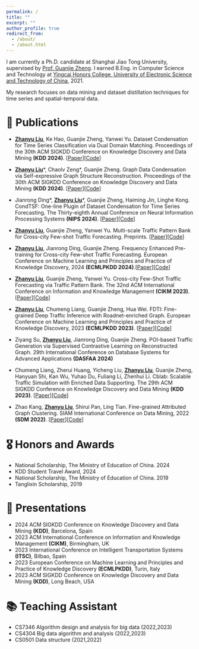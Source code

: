 ```yaml
---
permalink: /
title: ""
excerpt: ""
author_profile: true
redirect_from: 
  - /about/
  - /about.html
---
```


<!-- {% if site.google_scholar_stats_use_cdn %}
{% assign gsDataBaseUrl = "https://cdn.jsdelivr.net/gh/" | append: site.repository | append: "@" %}
{% else %}
{% assign gsDataBaseUrl = "https://raw.githubusercontent.com/" | append: site.repository | append: "/" %}
{% endif %}
{% assign url = gsDataBaseUrl | append: "google-scholar-stats/gs_data_shieldsio.json" %} -->

<span class='anchor' id='about-me'></span>

I am currently a Ph.D. candidate at Shanghai Jiao Tong University, supervised by [Prof. Guanjie Zheng](https://jhc.sjtu.edu.cn/~gjzheng/). I earned B.Eng. in Computer Science and Technology at [Yingcai Honors College, University of Electronic Science and Technology of China](https://www.yingcai.uestc.edu.cn/), 2021.

My research focuses on data mining and dataset distillation techniques for time series and spatial-temporal data.

<span class='anchor' id='publications'></span>

# 📝 Publications 

- <b><u>Zhanyu Liu</u></b>, Ke Hao, Guanjie Zheng, Yanwei Yu. Dataset Condensation for Time Series Classification via Dual Domain Matching. Proceedings of the 30th ACM SIGKDD Conference on Knowledge Discovery and Data Mining **(KDD 2024)**. [[Paper](https://arxiv.org/abs/2403.07245)][[Code](https://github.com/zhyliu00/TimeSeriesCond)]

- <b><u>Zhanyu Liu</u></b>\*, Chaolv Zeng\*, Guanjie Zheng. Graph Data Condensation via Self-expressive Graph Structure Reconstruction. Proceedings of the 30th ACM SIGKDD Conference on Knowledge Discovery and Data Mining **(KDD 2024)**. [[Paper](https://arxiv.org/abs/2403.07294)][[Code](https://github.com/zclzcl0223/GCSR)]

- Jianrong Ding\*, <b><u>Zhanyu Liu</u></b>\*, Guanjie Zheng, Haiming Jin, Linghe Kong. CondTSF: One-line Plugin of Dataset Condensation for Time Series Forecasting. The Thirty-eighth Annual Conference on Neural Information Processing Systems **(NIPS 2024)**. [[Paper](https://arxiv.org/abs/2406.02131)][[Code](https://github.com/RafaDD/CondTSF)]

- <b><u>Zhanyu Liu</u></b>, Guanjie Zheng, Yanwei Yu. Multi-scale Traffic Pattern Bank for Cross-city Few-shot Traffic Forecasting. Preprints. [[Paper](https://arxiv.org/abs/2402.00397)][[Code](https://github.com/zhyliu00/MTPB)]

- <b><u>Zhanyu Liu</u></b>, Jianrong Ding, Guanjie Zheng. Frequency Enhanced Pre-training for Cross-city Few-shot Traffic Forecasting. European Conference on Machine Learning and Principles and Practice of Knowledge Discovery, 2024 **(ECMLPKDD 2024)**.[[Paper](https://arxiv.org/abs/2406.02614)][[Code](https://github.com/zhyliu00/FEPCross)]

- <b><u>Zhanyu Liu</u></b>, Guanjie Zheng, Yanwei Yu. Cross-city Few-Shot Traffic Forecasting via Traffic Pattern Bank. The 32nd ACM International Conference on Information and Knowledge Management **(CIKM 2023)**. [[Paper](https://dl.acm.org/doi/10.1145/3583780.3614829)][[Code](https://github.com/zhyliu00/TPB)]

- <b><u>Zhanyu Liu</u></b>, Chumeng Liang, Guanjie Zheng, Hua Wei. FDTI: Fine-grained Deep Traffic Inference with Roadnet-enriched Graph. European Conference on Machine Learning and Principles and Practice of Knowledge Discovery, 2023 **(ECMLPKDD 2023)**. [[Paper](https://arxiv.org/abs/2306.10945)][[Code](https://github.com/zhyliu00/FDTI/)]

- Ziyang Su, <b><u>Zhanyu Liu</u></b>, Jianrong Ding, Guanjie Zheng. POI-based Traffic Generation via Supervised Contrastive Learning on Reconstructed Graph. 29th International Conference on Database Systems for Advanced Applications **(DASFAA 2024)**

- Chumeng Liang, Zherui Huang, Yicheng Liu, <b><u>Zhanyu Liu</u></b>, Guanjie Zheng, Hanyuan Shi, Kan Wu, Yuhao Du, Fuliang Li, Zhenhui Li. Cblab: Scalable Traffic Simulation with Enriched Data Supporting. The 29th ACM SIGKDD Conference on Knowledge Discovery and Data Mining **(KDD 2023)**. [[Paper](https://arxiv.org/abs/2210.00896)][[Code](https://github.com/CaradryanLiang/CityBrainLab)]

- Zhao Kang, <b><u>Zhanyu Liu</u></b>, Shirui Pan, Ling Tian. Fine-grained Attributed Graph Clustering. SIAM International Conference on Data Mining, 2022 **(SDM 2022)**. [[Paper](https://epubs.siam.org/doi/10.1137/1.9781611977172.42)][[Code](https://github.com/sckangz/FGC)]
 

<span class='anchor' id='honors-and-awards'></span>

# 🎖 Honors and Awards
- National Scholarship, The Ministry of Education of China. 2024
- KDD Student Travel Award, 2024
- National Scholarship, The Ministry of Education of China. 2019
- Tanglixin Scholarship, 2019


<span class='anchor' id='others'></span>

# 💬 Presentations
- 2024 ACM SIGKDD Conference on Knowledge Discovery and Data Mining **(KDD)**, Barcelona, Spain
- 2023 ACM International Conference on Information and Knowledge Management **(CIKM)**, Birmingham, UK  
- 2023 International Conference on Intelligent Transportation Systems **(ITSC)**, Bilbao, Spain  
- 2023 European Conference on Machine Learning and Principles and Practice of Knowledge Discovery **(ECMLPKDD)**, Turin, Italy
- 2023 ACM SIGKDD Conference on Knowledge Discovery and Data Mining **(KDD)**, Long Beach, USA


# 📚 Teaching Assistant

- CS7346 Algorithm design and analysis for big data (2022,2023)
- CS4304 Big data algorithm and analysis (2022,2023)
- CS0501 Data structure (2021,2022)

<script type='text/javascript' id='clustrmaps' src='//cdn.clustrmaps.com/map_v2.js?cl=ffffff&w=300&t=tt&d=VdkFKVYJUN6-p18GSaTFMiGRJSEwEOm0bcfbO2wYsU4&co=2d78ad&cmo=3acc3a&cmn=ff5353&ct=ffffff'></script>